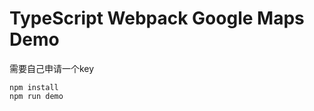 TypeScript Webpack Google Maps Demo
=======================================

需要自己申请一个key

```
npm install
npm run demo
```
